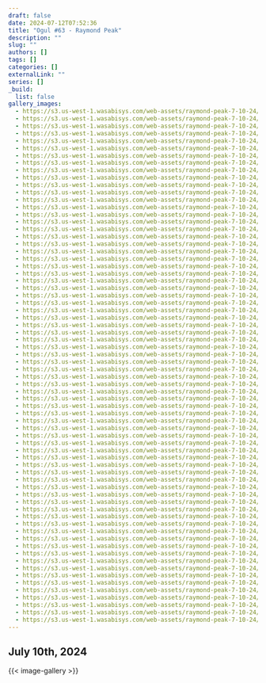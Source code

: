 ```yaml
---
draft: false
date: 2024-07-12T07:52:36
title: "Ogul #63 - Raymond Peak"
description: ""
slug: ""
authors: []
tags: []
categories: []
externalLink: ""
series: []
_build:
  list: false
gallery_images:
  - https://s3.us-west-1.wasabisys.com/web-assets/raymond-peak-7-10-24/PXL_20240710_144647037.jpg
  - https://s3.us-west-1.wasabisys.com/web-assets/raymond-peak-7-10-24/PXL_20240710_145353716.jpg
  - https://s3.us-west-1.wasabisys.com/web-assets/raymond-peak-7-10-24/PXL_20240710_145641997.jpg
  - https://s3.us-west-1.wasabisys.com/web-assets/raymond-peak-7-10-24/PXL_20240710_150128260.jpg
  - https://s3.us-west-1.wasabisys.com/web-assets/raymond-peak-7-10-24/PXL_20240710_150218415.jpg
  - https://s3.us-west-1.wasabisys.com/web-assets/raymond-peak-7-10-24/PXL_20240710_152730932.jpg
  - https://s3.us-west-1.wasabisys.com/web-assets/raymond-peak-7-10-24/PXL_20240710_152732751.jpg
  - https://s3.us-west-1.wasabisys.com/web-assets/raymond-peak-7-10-24/PXL_20240710_154033623.jpg
  - https://s3.us-west-1.wasabisys.com/web-assets/raymond-peak-7-10-24/PXL_20240710_154703145.jpg
  - https://s3.us-west-1.wasabisys.com/web-assets/raymond-peak-7-10-24/PXL_20240710_154839770.MP.jpg
  - https://s3.us-west-1.wasabisys.com/web-assets/raymond-peak-7-10-24/PXL_20240710_160902621.jpg
  - https://s3.us-west-1.wasabisys.com/web-assets/raymond-peak-7-10-24/PXL_20240710_163034675.jpg
  - https://s3.us-west-1.wasabisys.com/web-assets/raymond-peak-7-10-24/PXL_20240710_163035765.jpg
  - https://s3.us-west-1.wasabisys.com/web-assets/raymond-peak-7-10-24/PXL_20240710_164522169.jpg
  - https://s3.us-west-1.wasabisys.com/web-assets/raymond-peak-7-10-24/PXL_20240710_165417882.jpg
  - https://s3.us-west-1.wasabisys.com/web-assets/raymond-peak-7-10-24/PXL_20240710_171120463.jpg
  - https://s3.us-west-1.wasabisys.com/web-assets/raymond-peak-7-10-24/PXL_20240710_171123530.jpg
  - https://s3.us-west-1.wasabisys.com/web-assets/raymond-peak-7-10-24/PXL_20240710_171125325.jpg
  - https://s3.us-west-1.wasabisys.com/web-assets/raymond-peak-7-10-24/PXL_20240710_171126406.jpg
  - https://s3.us-west-1.wasabisys.com/web-assets/raymond-peak-7-10-24/PXL_20240710_172929508.jpg
  - https://s3.us-west-1.wasabisys.com/web-assets/raymond-peak-7-10-24/PXL_20240710_173546690.jpg
  - https://s3.us-west-1.wasabisys.com/web-assets/raymond-peak-7-10-24/PXL_20240710_174747783.jpg
  - https://s3.us-west-1.wasabisys.com/web-assets/raymond-peak-7-10-24/PXL_20240710_180307316.PANO.jpg
  - https://s3.us-west-1.wasabisys.com/web-assets/raymond-peak-7-10-24/PXL_20240710_180816307.jpg
  - https://s3.us-west-1.wasabisys.com/web-assets/raymond-peak-7-10-24/PXL_20240710_180817791.jpg
  - https://s3.us-west-1.wasabisys.com/web-assets/raymond-peak-7-10-24/PXL_20240710_180818657.jpg
  - https://s3.us-west-1.wasabisys.com/web-assets/raymond-peak-7-10-24/PXL_20240710_180835560.jpg
  - https://s3.us-west-1.wasabisys.com/web-assets/raymond-peak-7-10-24/PXL_20240710_181105839.jpg
  - https://s3.us-west-1.wasabisys.com/web-assets/raymond-peak-7-10-24/PXL_20240710_181208662.jpg
  - https://s3.us-west-1.wasabisys.com/web-assets/raymond-peak-7-10-24/PXL_20240710_181213538.jpg
  - https://s3.us-west-1.wasabisys.com/web-assets/raymond-peak-7-10-24/PXL_20240710_181215316.jpg
  - https://s3.us-west-1.wasabisys.com/web-assets/raymond-peak-7-10-24/PXL_20240710_181216931.jpg
  - https://s3.us-west-1.wasabisys.com/web-assets/raymond-peak-7-10-24/PXL_20240710_181218660.jpg
  - https://s3.us-west-1.wasabisys.com/web-assets/raymond-peak-7-10-24/PXL_20240710_181220359.jpg
  - https://s3.us-west-1.wasabisys.com/web-assets/raymond-peak-7-10-24/PXL_20240710_181222211.jpg
  - https://s3.us-west-1.wasabisys.com/web-assets/raymond-peak-7-10-24/PXL_20240710_181223973.jpg
  - https://s3.us-west-1.wasabisys.com/web-assets/raymond-peak-7-10-24/PXL_20240710_181225690.jpg
  - https://s3.us-west-1.wasabisys.com/web-assets/raymond-peak-7-10-24/PXL_20240710_181227542.jpg
  - https://s3.us-west-1.wasabisys.com/web-assets/raymond-peak-7-10-24/PXL_20240710_181229342.jpg
  - https://s3.us-west-1.wasabisys.com/web-assets/raymond-peak-7-10-24/PXL_20240710_181230831.jpg
  - https://s3.us-west-1.wasabisys.com/web-assets/raymond-peak-7-10-24/PXL_20240710_181232377.jpg
  - https://s3.us-west-1.wasabisys.com/web-assets/raymond-peak-7-10-24/PXL_20240710_181233990.jpg
  - https://s3.us-west-1.wasabisys.com/web-assets/raymond-peak-7-10-24/PXL_20240710_181235372.jpg
  - https://s3.us-west-1.wasabisys.com/web-assets/raymond-peak-7-10-24/PXL_20240710_181237188.jpg
  - https://s3.us-west-1.wasabisys.com/web-assets/raymond-peak-7-10-24/PXL_20240710_181239001.jpg
  - https://s3.us-west-1.wasabisys.com/web-assets/raymond-peak-7-10-24/PXL_20240710_184424823.jpg
  - https://s3.us-west-1.wasabisys.com/web-assets/raymond-peak-7-10-24/PXL_20240710_184425945.jpg
  - https://s3.us-west-1.wasabisys.com/web-assets/raymond-peak-7-10-24/PXL_20240710_191132653.jpg
  - https://s3.us-west-1.wasabisys.com/web-assets/raymond-peak-7-10-24/PXL_20240710_191734828.jpg
  - https://s3.us-west-1.wasabisys.com/web-assets/raymond-peak-7-10-24/PXL_20240710_191737225.MP.jpg
  - https://s3.us-west-1.wasabisys.com/web-assets/raymond-peak-7-10-24/PXL_20240710_194910930.jpg
  - https://s3.us-west-1.wasabisys.com/web-assets/raymond-peak-7-10-24/PXL_20240710_194912103.jpg
  - https://s3.us-west-1.wasabisys.com/web-assets/raymond-peak-7-10-24/PXL_20240710_194921526.jpg
  - https://s3.us-west-1.wasabisys.com/web-assets/raymond-peak-7-10-24/PXL_20240710_195140732.jpg
  - https://s3.us-west-1.wasabisys.com/web-assets/raymond-peak-7-10-24/PXL_20240710_195153887.jpg
  - https://s3.us-west-1.wasabisys.com/web-assets/raymond-peak-7-10-24/PXL_20240710_195458090.jpg
  - https://s3.us-west-1.wasabisys.com/web-assets/raymond-peak-7-10-24/PXL_20240710_195500053.jpg
  - https://s3.us-west-1.wasabisys.com/web-assets/raymond-peak-7-10-24/PXL_20240710_200844829.jpg
  - https://s3.us-west-1.wasabisys.com/web-assets/raymond-peak-7-10-24/PXL_20240710_202745191.MP.jpg
  - https://s3.us-west-1.wasabisys.com/web-assets/raymond-peak-7-10-24/PXL_20240710_203850770.jpg
  - https://s3.us-west-1.wasabisys.com/web-assets/raymond-peak-7-10-24/PXL_20240710_204620810.jpg
  - https://s3.us-west-1.wasabisys.com/web-assets/raymond-peak-7-10-24/PXL_20240710_204624845.MP.jpg
  - https://s3.us-west-1.wasabisys.com/web-assets/raymond-peak-7-10-24/PXL_20240710_210919884.MP.jpg
  - https://s3.us-west-1.wasabisys.com/web-assets/raymond-peak-7-10-24/PXL_20240710_211420497.MP.jpg
  - https://s3.us-west-1.wasabisys.com/web-assets/raymond-peak-7-10-24/PXL_20240710_212142013.jpg
  - https://s3.us-west-1.wasabisys.com/web-assets/raymond-peak-7-10-24/PXL_20240710_212145367.jpg
  - https://s3.us-west-1.wasabisys.com/web-assets/raymond-peak-7-10-24/PXL_20240710_212736511.jpg
  - https://s3.us-west-1.wasabisys.com/web-assets/raymond-peak-7-10-24/PXL_20240710_212737456.jpg
  - https://s3.us-west-1.wasabisys.com/web-assets/raymond-peak-7-10-24/PXL_20240710_223953101.jpg
  - https://s3.us-west-1.wasabisys.com/web-assets/raymond-peak-7-10-24/PXL_20240710_231942891.jpg
---
```


## July 10th, 2024


{{< image-gallery >}}
